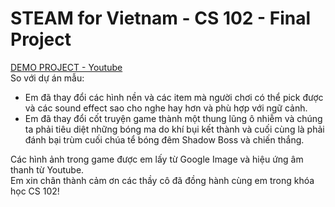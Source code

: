 # STEAM for Vietnam - CS 102 - Final Project
[DEMO PROJECT - Youtube](https://youtu.be/RV1dyz6sDG0)  
So với dự án mẫu:
- Em đã thay đổi các hình nền và các item mà người chơi có thể pick được và các sound effect sao cho nghe hay hơn và phù hợp với ngữ cảnh.
- Em đã thay đổi cốt truyện game thành một thung lũng ô nhiễm và chúng ta phải tiêu diệt những bóng ma do khí bụi kết thành và cuối cùng là phải đánh bại trùm cuối chúa tể bóng đêm Shadow Boss và chiến thắng.  

Các hình ảnh trong game được em lấy từ Google Image và hiệu ứng âm thanh từ Youtube.  
Em xin chân thành cảm ơn các thầy cô đã đồng hành cùng em trong khóa học CS 102!
